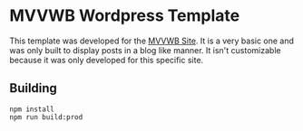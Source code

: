 # MVVWB Wordpress Template
This template was developed for the [MVVWB Site](https://www.mvvwb.at/). It is a
very basic one and was only built to display posts in a blog like manner. It
isn't customizable because it was only developed for this specific site.

## Building
```
npm install
npm run build:prod
```
